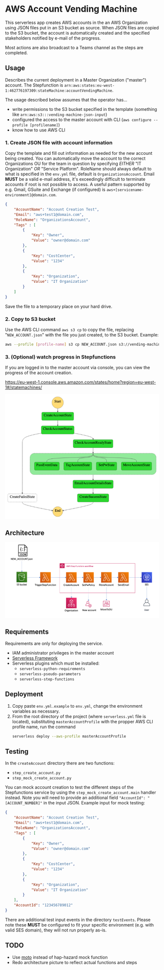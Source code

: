 # AWS Account Vending Machine

This serverless app creates AWS accounts in the an AWS Organization using JSON files put in an S3 bucket as source. When JSON files are copied to the S3 bucket, the account is automatically created and the specified stakeholders notified by e-mail of the progress.

Most actions are also broadcast to a Teams channel as the steps are completed.

## Usage

Describes the current deployment in a Master Organization ("master") account. The Stepfunction is `arn:aws:states:eu-west-1:462776197309:stateMachine:accountVendingMachine`.

The usage described below assumes that the operator has...
* write permissions to the S3 bucket specified in the template (something like `arn:aws:s3:::vending-machine-json-input`)
* configured the access to the master account with CLI (`aws configure --profile [profilename]`)
* know how to use AWS CLI

### 1. Create JSON file with account information
Copy the template and fill out information as needed for the new account being created. You can automatically move the account to the correct Organizations OU for the team in question by specifying *EITHER* "IT Organization" *OR* "Service Platform". RoleName should always default to what is specified in the `env.yml` file, default is `OrganizationsAccount`. Email **MUST** be a valid e-mail address, it's exceedingly difficult to terminate accounts if root is not possible to access. A useful pattern supported by e.g. Gmail, GSuite and Exchange (if configured) is  `aws+[servicename-environment]@domain.com`.

```json
{
    "AccountName": "Account Creation Test",
    "Email": "aws+test1@domain.com",
    "RoleName": "OrganizationsAccount",
    "Tags" : [
        {
            "Key": "Owner",
            "Value": "owner@domain.com"
        },
        {
            "Key": "CostCenter",
            "Value": "1234"
        },
        {
            "Key": "Organization",
            "Value": "IT Organization"
        }
    ]
}
```
Save the file to a temporary place on your hard drive.

### 2. Copy to S3 bucket
Use the AWS CLI command `aws s3 cp` to copy the file, replacing "`NEW_ACCOUNT.json`" with the file you just created, to the S3 bucket. Example:
```bash
aws --profile [profile-name] s3 cp NEW_ACCOUNT.json s3://vending-machine-json-input --region eu-west-1
```

### 3. (Optional) watch progress in Stepfunctions
If you are logged in to the master account via console, you can view the progress of the account creation.

https://eu-west-1.console.aws.amazon.com/states/home?region=eu-west-1#/statemachines/

![Account creation progress](img/stepfunctions_graph.png)


## Architecture

![Account Vending Machine overview architecture](img/avm_architecture.png)

## Requirements
Requirements are only for deploying the service.

* IAM administrator privileges in the master account
* [Serverless Framework](https://www.serverless.com/)
* Serverless plugins which must be installed:
  * `serverless-python-requirements`
  * `serverless-pseudo-parameters`
  * `serverless-step-functions`

## Deployment

1. Copy paste `env.yml.example` to `env.yml`, change the environment variables as necessary.
2. From the root directory of the project (where `serverless.yml` file is located), substituting `masterAccountProfile` with the propper AWS CLI profile name, run the command
    ```bash
    serverless deploy --aws-profile masterAccountProfile
    ```

## Testing

In the `createAccount` directory there are two functions:
* `step_create_account.py`
* `step_mock_create_account.py`

You can mock account creation to test the different steps of the Stepfunctions service by using the `step_mock_create_account.main` handler instead. Note you will need to provide an additional field `"AccountId": "[ACCOUNT_NUMBER]"` in the input JSON. Example input for mock testing:

```json
{
    "AccountName": "Account Creation Test",
    "Email": "aws+test1@domain.com",
    "RoleName": "OrganizationsAccount",
    "Tags" : [
        {
            "Key": "Owner",
            "Value": "owner@domain.com"
        },
        {
            "Key": "CostCenter",
            "Value": "1234"
        },
        {
            "Key": "Organization",
            "Value": "IT Organization"
        }
    ],
    "AccountId": "123456789012"
}
```

There are additional test input events in the directory `testEvents`. Please note these **MUST** be configured to fit your specific environment (e.g. with valid SES domain), they will not run properly as-is.

## TODO
* Use [moto](https://github.com/spulec/moto) instead of hap-hazard mock function
* Redo architecture picture to reflect actual functions and steps